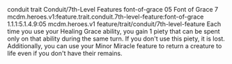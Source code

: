 <ability>
  <metadata>
    <class>conduit</class>
    <feature_type>trait</feature_type>
    <file_dpath>Conduit/7th-Level Features</file_dpath>
    <item_id>font-of-grace</item_id>
    <item_index>05</item_index>
    <item_name>Font of Grace</item_name>
    <level>7</level>
    <scc>mcdm.heroes.v1:feature.trait.conduit.7th-level-feature:font-of-grace</scc>
    <scdc>1.1.1:5.1.4.9:05</scdc>
    <source>mcdm.heroes.v1</source>
    <type>feature/trait/conduit/7th-level-feature</type>
  </metadata>
  <effects>
    <effect type="mundane">Each time you use your Healing Grace ability, you gain 1 piety that can be spent only on that ability during the same turn. If you don&apos;t use this piety, it is lost. Additionally, you can use your Minor Miracle feature to return a creature to life even if you don&apos;t have their remains.</effect>
  </effects>
</ability>
